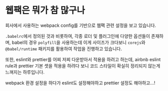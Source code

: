 # 웹팩은 뭐가 참 많구나

회사에서 사용하는 webpack config를 기반으로 웹팩 관련 설정을 보고 있습니다.

`.babelrc`에서 정의된 것과 비롯하여, 각종 로더 및 플러그인에 다양한 옵션들이 존재하며, babel의 경우 `polyfill`을 사용하는데 이게 사이즈가 크다보니 `corejs`와 `@babel/runtime` 패키지를 활용하여 작업을 진행하고 있습니다.

또한, eslint와 prettier를 어찌 저찌 다운받아서 적용을 하려고 하는데, airbnb eslint rule과 prettier 기본 셋을 적용을 하려다 보니 코드 스타일이 확실히 정리되지 않는게 느껴지는 하루입니다.

webpack 환경 설정을 하다가 eslint도 설정해야하고 prettier 설정도 해야하고...!